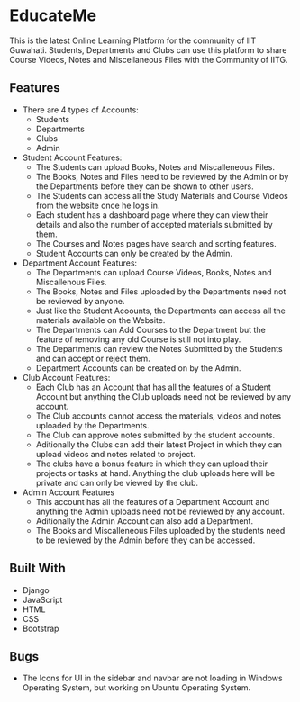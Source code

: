 # EducateMe

This is the latest Online Learning Platform for the community of IIT Guwahati. Students, Departments and Clubs can use this platform to share Course Videos, Notes and Miscellaneous Files with the Community of IITG.

## Features
* There are 4 types of Accounts:
    * Students
    * Departments
    * Clubs
    * Admin
* Student Account Features:
    * The Students can upload Books, Notes and Miscalleneous Files.
    * The Books, Notes and Files need to be reviewed by the Admin or by the Departments before they can be shown to other users.
    * The Students can access all the Study Materials and Course Videos from the website once he logs in.
    * Each student has a dashboard page where they can view their details and also the number of accepted materials submitted by them.
    * The Courses and Notes pages have search and sorting features.
    * Student Accounts can only be created by the Admin.
* Department Account Features:
    * The Departments can upload Course Videos, Books, Notes and Miscallenous Files.
    * The Books, Notes and Files uploaded by the Departments need not be reviewed by anyone.
    * Just like the Student Acoounts, the Departments can access all the materials available on the Website.
    * The Departments can Add Courses to the Department but the feature of removing any old Course is still not into play.
    * The Departments can review the Notes Submitted by the Students and can accept or reject them.
    * Department Accounts can be created on by the Admin.
* Club Account Features:
    * Each Club has an Account that has all the features of a Student Account but anything the Club uploads need not be reviewed by any account.
    * The Club accounts cannot access the materials, videos and notes uploaded by the Departments.
    * The Club can approve notes submitted by the student accounts.
    * Aditionally the Clubs can add their latest Project in which they can upload videos and notes related to project.
    * The clubs have a bonus feature in which they can upload their projects or tasks at hand. Anything the club uploads here will be private and can only be viewed by the club.
* Admin Account Features
    * This account has all the features of a Department Account and anything the Admin uploads need not be reviewed by any account.
    * Aditionally the Admin Account can also add a Department.
    * The Books and Miscalleneous Files uploaded by the students need to be reviewed by the Admin before they can be accessed.

## Built With

* Django
* JavaScript
* HTML
* CSS
* Bootstrap

## Bugs

* The Icons for UI in the sidebar and navbar are not loading in Windows Operating System, but working on Ubuntu Operating System.